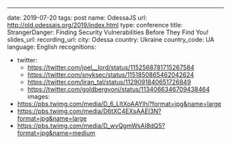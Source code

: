 ---
date: 2019-07-20
tags: post
name: OdessaJS
url: http://old.odessajs.org/2019/index.html
type: conference
title: StrangerDanger: Finding Security Vulnerabilities Before They Find You!
slides_url: 
recording_url: 
city: Odessa
country: Ukraine
country_code: UA
language: English
recognitions:
  - twitter:
    - https://twitter.com/joel__lord/status/1152568781715267584
    - https://twitter.com/snyksec/status/1151850865462042624
    - https://twitter.com/liran_tal/status/1129091840651726849
    - https://twitter.com/goldbergyoni/status/1134066346709438464
images:
  - https://pbs.twimg.com/media/D_6_LltXoAAYlhi?format=jpg&name=large
  - https://pbs.twimg.com/media/D6tXC4EXsAAEI3N?format=jpg&name=large
  - https://pbs.twimg.com/media/D_wyQgmWsAI8dQ5?format=jpg&name=medium
